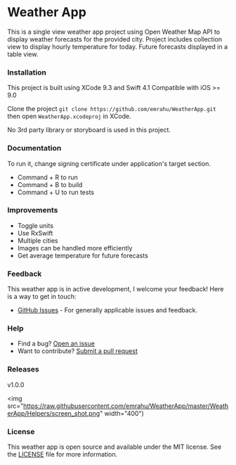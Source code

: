 # Weather App

This is a single view weather app project using Open Weather Map API to display weather forecasts for the provided city. Project includes collection view to display hourly temperature for today. Future forecasts displayed in a table view.

### Installation
This project is built using XCode 9.3 and Swift 4.1 Compatible with iOS >= 9.0 

Clone the project ```git clone https://github.com/emrahu/WeatherApp.git``` then open ```WeatherApp.xcodeproj``` in XCode.

No 3rd party library or storyboard is used in this project.

### Documentation
To run it, change signing certificate under application's target section. 
- Command + R to run
- Command + B to build
- Command + U to run tests

### Improvements
* Toggle units
*  Use RxSwift
* Multiple cities
* Images can be handled more efficiently
* Get average temperature for future forecasts

### Feedback
This weather app is in active development, I welcome your feedback!
Here is a way to get in touch:
* [GitHub Issues](https://github.com/emrahu/WeatherApp/issues) - For generally applicable issues and feedback.

### Help
* Find a bug? [Open an issue](https://github.com/emrahu/WeatherApp/issues)
* Want to contribute? [Submit a pull request](https://github.com/emrahu/WeatherApp/pulls)

### Releases
v1.0.0

<img src="https://raw.githubusercontent.com/emrahu/WeatherApp/master/WeatherApp/Helpers/screen_shot.png" width="400")


### License
This weather app is open source and available under the MIT license. See the [LICENSE](LICENSE) file for more information.
